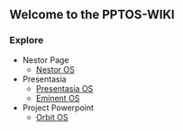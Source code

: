 ## Welcome to the PPTOS-WIKI

### Explore

- Nestor Page
  - [Nestor OS](wiki/Nestor_OS)
- Presentasia
  - [Presentasia OS](wiki/Presentasia_OS)
  - [Eminent OS](wiki/Eminent_OS)
- Project Powerpoint
  - [Orbit OS](wiki/Orbit_OS)
